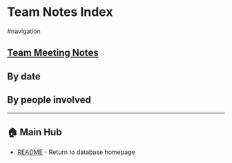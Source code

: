 # Team Notes Index
#navigation

## **[Team Meeting Notes](meeting_notes.md)**
## By date

## By people involved

---

## 🏠 Main Hub
 - [README](../README.md) - Return to database homepage

